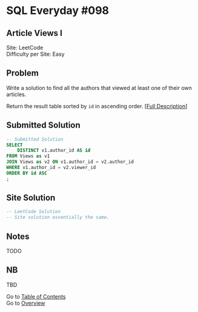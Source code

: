 # SQL Everyday \#098

## Article Views I

Site: LeetCode\
Difficulty per Site: Easy

## Problem

Write a solution to find all the authors that viewed at least one of their own articles.

Return the result table sorted by `id` in ascending order. [[Full Description](https://leetcode.com/problems/article-views-i/description/)]

## Submitted Solution

```sql
-- Submitted Solution
SELECT 
    DISTINCT v1.author_id AS id
FROM Views as v1
JOIN Views as v2 ON v1.author_id = v2.author_id 
WHERE v1.author_id = v2.viewer_id
ORDER BY id ASC
;
```

## Site Solution

```sql
-- LeetCode Solution 
-- Site solution essentially the same.
```

## Notes

TODO

## NB

TBD

Go to [Table of Contents](/README.md#contents)\
Go to [Overview](/README.md)
